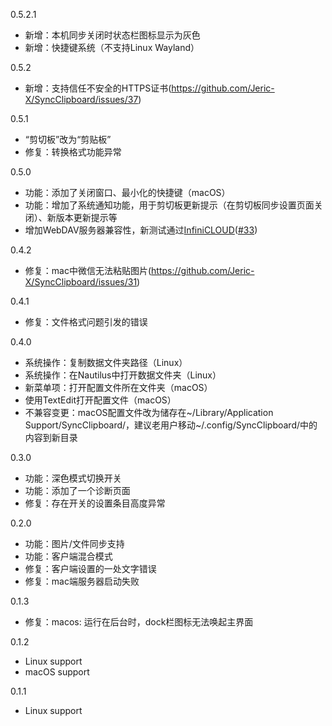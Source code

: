 0.5.2.1
- 新增：本机同步关闭时状态栏图标显示为灰色
- 新增：快捷键系统（不支持Linux Wayland）

0.5.2
- 新增：支持信任不安全的HTTPS证书(https://github.com/Jeric-X/SyncClipboard/issues/37)

0.5.1
- “剪切板”改为“剪贴板”
- 修复：转换格式功能异常

0.5.0
- 功能：添加了关闭窗口、最小化的快捷键（macOS）
- 功能：增加了系统通知功能，用于剪切板更新提示（在剪切板同步设置页面关闭）、新版本更新提示等
- 增加WebDAV服务器兼容性，新测试通过[InfiniCLOUD](https://infini-cloud.net/en/)([#33](https://github.com/Jeric-X/SyncClipboard/issues/33))

0.4.2
- 修复：mac中微信无法粘贴图片(https://github.com/Jeric-X/SyncClipboard/issues/31)

0.4.1
- 修复：文件格式问题引发的错误

0.4.0
- 系统操作：复制数据文件夹路径（Linux）
- 系统操作：在Nautilus中打开数据文件夹（Linux）
- 新菜单项：打开配置文件所在文件夹（macOS）
- 使用TextEdit打开配置文件（macOS）
- 不兼容变更：macOS配置文件改为储存在~/Library/Application Support/SyncClipboard/，建议老用户移动~/.config/SyncClipboard/中的内容到新目录

0.3.0
- 功能：深色模式切换开关
- 功能：添加了一个诊断页面
- 修复：存在开关的设置条目高度异常

0.2.0
- 功能：图片/文件同步支持
- 功能：客户端混合模式
- 修复：客户端设置的一处文字错误
- 修复：mac端服务器启动失败

0.1.3
- 修复：macos: 运行在后台时，dock栏图标无法唤起主界面

0.1.2
- Linux support
- macOS support

0.1.1
- Linux support